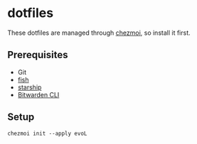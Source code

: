 # dotfiles

These dotfiles are managed through [chezmoi](https://chezmoi.io/), so install it first.

## Prerequisites

* Git
* [fish](https://fishshell.com)
* [starship](https://starship.rs/)
* [Bitwarden CLI](https://github.com/bitwarden/cli)

## Setup

```
chezmoi init --apply evoL
```

